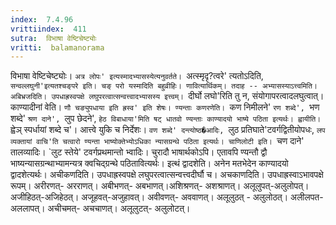 ```yaml
---
index:  7.4.96
vrittiindex:  411
sutra:  विभाषा वेष्टिचेष्ट्योः
vritti:  balamanorama 
---
```


विभाषा वेष्टिचेष्ट्योः। `अत्र लोपः' इत्यस्मादभ्यासस्येत्यनुवर्तते। `अत्स्मृदृ?त्वरे' त्यतोऽदिति, `सन्वल्लघुनी'इत्यतश्चङ्परे इति। चङ् परो यस्मादिति बहुव्रीहिः। णावित्यार्थिकम्। तदाह -- अभ्यासस्याऽत्त्वमिति। अबिभ्रजदिति। उपधाह्रस्वपक्षे लघुपरत्वात्सन्वत्त्वादभ्यासस्य इत्त्वम्। `दीर्घो लघो'रिति तु न, संयोगापरत्वादलघुत्वात्। काण्यादीनां वेति। `णौ चङ्युपधाया इति ह्रस्व' इति शेषः। ण्यन्ताः कणरणेति। `कण निमीलने' `रण शब्दे', `भण शब्दे' `श्रण दाने', `लुप छेदने', `हेठ विबाधाया'मिति षट् धातवो ण्यन्ताः काण्यादयो भाष्ये पठिता इत्यर्थः। ह्वायीति। `ह्वेञ् स्पर्धायां शब्दे च'। आत्त्वे युकि च निर्देशः। `वण शब्दे' दन्त्योष्ठ�आदिः, `लुठ प्रतिघाते'टवर्गद्वितीयोपधः, `लप व्यक्तायां वाचि'ति चत्वारो ण्यन्ता भाष्योक्तेभ्योऽधिका न्यासग्रन्थे पठिता इत्यर्थः। चाणिलोटी इति। `चण दाने' तालव्यादिः। `लुट स्तेये' टवर्गप्रथमान्तो भ्वादिः। चुरादौ भाषार्थकोऽपि। एतावपि ण्यन्तौ द्वौ भाष्यन्यासग्रन्थाभ्यामन्यत्र क्वचिद्ग्रन्थे पठितावित्यर्थः। इत्थं द्वादशेति। अनेन मतभेदेन काण्यादयो द्वादशेत्यर्थः। अचीकणदिति। उपधाह्रस्वपक्षे लघुपरत्वात्सन्वत्त्वदीर्घौ च। अचकाणदिति। उपधाह्रस्वाऽभावपक्षे रूपम्। अरीरणत्- अरराणत्। अबीभणत्- अबभाणत्।अशिश्रणत्- अशश्राणत्। अलूलुपत्-अलुलोपत्। अजीहिठत्-अजिहेठत्। अजूहवत्-अजुहावत्। अवीवणत्- अववाणत्। अलूलुठत् - अलुलोठत्। अलीलपत- अललापत्। अचीचमत्- अचचाणत्। अलूलुटत्- अलुलोटत्।

